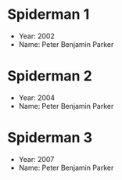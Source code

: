 # Spiderman 1
- Year: 2002
- Name: Peter Benjamin Parker

# Spiderman 2
- Year: 2004
- Name: Peter Benjamin Parker

# Spiderman 3
- Year: 2007
- Name: Peter Benjamin Parker

